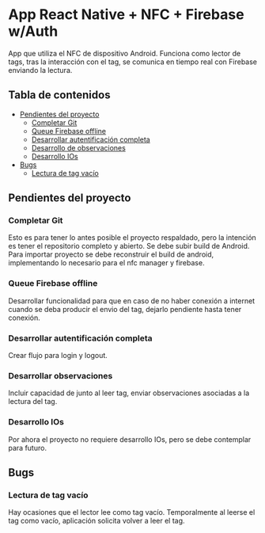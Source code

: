 # App React Native + NFC + Firebase w/Auth

App que utiliza el NFC de dispositivo Android.
Funciona como lector de tags, tras la interacción con el tag, se comunica en tiempo real con Firebase enviando la lectura.

## Tabla de contenidos

* [Pendientes del proyecto](#pendientes-del-proyecto)
  * [Completar Git](#completar-git)
  * [Queue Firebase offline](#queue-firebase-offline)  
  * [Desarrollar autentificación completa](#desarrollar-autentificacion-completo)
  * [Desarrollo de observaciones](#desarrollo-de-observaciones)
  * [Desarrollo IOs](#desarrollo-IOs)
* [Bugs](#bugs)
  * [Lectura de tag vacío](#lectura-de-tag-vacio)

## Pendientes del proyecto

### Completar Git

Esto es para tener lo antes posible el proyecto respaldado, pero la intención es tener el repositorio completo y abierto.
Se debe subir build de Android.
Para importar proyecto se debe reconstruir el build de android, implementando lo necesario para el nfc manager y firebase.

### Queue Firebase offline

Desarrollar funcionalidad para que en caso de no haber conexión a internet cuando se deba producir el envio del tag, dejarlo pendiente hasta tener conexión.

### Desarrollar autentificación completa

Crear flujo para login y logout.

### Desarrollar observaciones

Incluir capacidad de junto al leer tag, enviar observaciones asociadas a la lectura del tag.

### Desarrollo IOs

Por ahora el proyecto no requiere desarrollo IOs, pero se debe contemplar para futuro.

## Bugs

### Lectura de tag vacío

Hay ocasiones que el lector lee como tag vacío. Temporalmente al leerse el tag como vacío, aplicación solicita volver a leer el tag.
